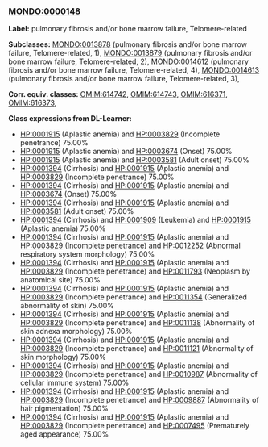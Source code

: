
### [MONDO:0000148](http://purl.obolibrary.org/obo/MONDO_0000148)
**Label:** pulmonary fibrosis and/or bone marrow failure, Telomere-related

**Subclasses:** [MONDO:0013878](http://purl.obolibrary.org/obo/MONDO_0013878) (pulmonary fibrosis and/or bone marrow failure, Telomere-related, 1), [MONDO:0013879](http://purl.obolibrary.org/obo/MONDO_0013879) (pulmonary fibrosis and/or bone marrow failure, Telomere-related, 2), [MONDO:0014612](http://purl.obolibrary.org/obo/MONDO_0014612) (pulmonary fibrosis and/or bone marrow failure, Telomere-related, 4), [MONDO:0014613](http://purl.obolibrary.org/obo/MONDO_0014613) (pulmonary fibrosis and/or bone marrow failure, Telomere-related, 3), 

**Corr. equiv. classes:** [OMIM:614742](http://purl.obolibrary.org/obo/OMIM_614742), [OMIM:614743](http://purl.obolibrary.org/obo/OMIM_614743), [OMIM:616371](http://purl.obolibrary.org/obo/OMIM_616371), [OMIM:616373](http://purl.obolibrary.org/obo/OMIM_616373), 

**Class expressions from DL-Learner:**

- [HP:0001915](http://purl.obolibrary.org/obo/HP_0001915) (Aplastic anemia) and [HP:0003829](http://purl.obolibrary.org/obo/HP_0003829) (Incomplete penetrance) 75.00%
- [HP:0001915](http://purl.obolibrary.org/obo/HP_0001915) (Aplastic anemia) and [HP:0003674](http://purl.obolibrary.org/obo/HP_0003674) (Onset) 75.00%
- [HP:0001915](http://purl.obolibrary.org/obo/HP_0001915) (Aplastic anemia) and [HP:0003581](http://purl.obolibrary.org/obo/HP_0003581) (Adult onset) 75.00%
- [HP:0001394](http://purl.obolibrary.org/obo/HP_0001394) (Cirrhosis) and [HP:0001915](http://purl.obolibrary.org/obo/HP_0001915) (Aplastic anemia) and [HP:0003829](http://purl.obolibrary.org/obo/HP_0003829) (Incomplete penetrance) 75.00%
- [HP:0001394](http://purl.obolibrary.org/obo/HP_0001394) (Cirrhosis) and [HP:0001915](http://purl.obolibrary.org/obo/HP_0001915) (Aplastic anemia) and [HP:0003674](http://purl.obolibrary.org/obo/HP_0003674) (Onset) 75.00%
- [HP:0001394](http://purl.obolibrary.org/obo/HP_0001394) (Cirrhosis) and [HP:0001915](http://purl.obolibrary.org/obo/HP_0001915) (Aplastic anemia) and [HP:0003581](http://purl.obolibrary.org/obo/HP_0003581) (Adult onset) 75.00%
- [HP:0001394](http://purl.obolibrary.org/obo/HP_0001394) (Cirrhosis) and [HP:0001909](http://purl.obolibrary.org/obo/HP_0001909) (Leukemia) and [HP:0001915](http://purl.obolibrary.org/obo/HP_0001915) (Aplastic anemia) 75.00%
- [HP:0001394](http://purl.obolibrary.org/obo/HP_0001394) (Cirrhosis) and [HP:0001915](http://purl.obolibrary.org/obo/HP_0001915) (Aplastic anemia) and [HP:0003829](http://purl.obolibrary.org/obo/HP_0003829) (Incomplete penetrance) and [HP:0012252](http://purl.obolibrary.org/obo/HP_0012252) (Abnormal respiratory system morphology) 75.00%
- [HP:0001394](http://purl.obolibrary.org/obo/HP_0001394) (Cirrhosis) and [HP:0001915](http://purl.obolibrary.org/obo/HP_0001915) (Aplastic anemia) and [HP:0003829](http://purl.obolibrary.org/obo/HP_0003829) (Incomplete penetrance) and [HP:0011793](http://purl.obolibrary.org/obo/HP_0011793) (Neoplasm by anatomical site) 75.00%
- [HP:0001394](http://purl.obolibrary.org/obo/HP_0001394) (Cirrhosis) and [HP:0001915](http://purl.obolibrary.org/obo/HP_0001915) (Aplastic anemia) and [HP:0003829](http://purl.obolibrary.org/obo/HP_0003829) (Incomplete penetrance) and [HP:0011354](http://purl.obolibrary.org/obo/HP_0011354) (Generalized abnormality of skin) 75.00%
- [HP:0001394](http://purl.obolibrary.org/obo/HP_0001394) (Cirrhosis) and [HP:0001915](http://purl.obolibrary.org/obo/HP_0001915) (Aplastic anemia) and [HP:0003829](http://purl.obolibrary.org/obo/HP_0003829) (Incomplete penetrance) and [HP:0011138](http://purl.obolibrary.org/obo/HP_0011138) (Abnormality of skin adnexa morphology) 75.00%
- [HP:0001394](http://purl.obolibrary.org/obo/HP_0001394) (Cirrhosis) and [HP:0001915](http://purl.obolibrary.org/obo/HP_0001915) (Aplastic anemia) and [HP:0003829](http://purl.obolibrary.org/obo/HP_0003829) (Incomplete penetrance) and [HP:0011121](http://purl.obolibrary.org/obo/HP_0011121) (Abnormality of skin morphology) 75.00%
- [HP:0001394](http://purl.obolibrary.org/obo/HP_0001394) (Cirrhosis) and [HP:0001915](http://purl.obolibrary.org/obo/HP_0001915) (Aplastic anemia) and [HP:0003829](http://purl.obolibrary.org/obo/HP_0003829) (Incomplete penetrance) and [HP:0010987](http://purl.obolibrary.org/obo/HP_0010987) (Abnormality of cellular immune system) 75.00%
- [HP:0001394](http://purl.obolibrary.org/obo/HP_0001394) (Cirrhosis) and [HP:0001915](http://purl.obolibrary.org/obo/HP_0001915) (Aplastic anemia) and [HP:0003829](http://purl.obolibrary.org/obo/HP_0003829) (Incomplete penetrance) and [HP:0009887](http://purl.obolibrary.org/obo/HP_0009887) (Abnormality of hair pigmentation) 75.00%
- [HP:0001394](http://purl.obolibrary.org/obo/HP_0001394) (Cirrhosis) and [HP:0001915](http://purl.obolibrary.org/obo/HP_0001915) (Aplastic anemia) and [HP:0003829](http://purl.obolibrary.org/obo/HP_0003829) (Incomplete penetrance) and [HP:0007495](http://purl.obolibrary.org/obo/HP_0007495) (Prematurely aged appearance) 75.00%


